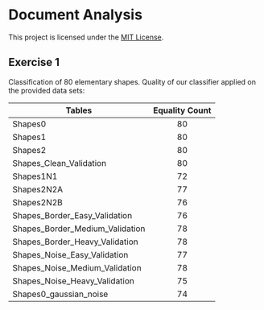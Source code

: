 # Document Analysis

This project is licensed under the [MIT License](https://github.com/simplay/document_analysis/blob/master/LICENSE).

## Exercise 1
Classification of 80 elementary shapes.
Quality of our classifier applied on the provided data sets:

| Tables        | Equality Count           | 
| ------------- |:-------------:| 
| Shapes0      | 80 | 
| Shapes1 | 80      | 
| Shapes2 | 80      | 
| Shapes_Clean_Validation | 80      | 
| Shapes1N1 | 72      | 
| Shapes2N2A | 77      | 
| Shapes2N2B | 76      | 
| Shapes_Border_Easy_Validation | 76      | 
| Shapes_Border_Medium_Validation | 78      | 
| Shapes_Border_Heavy_Validation | 78      | 
| Shapes_Noise_Easy_Validation | 77      | 
| Shapes_Noise_Medium_Validation | 78      | 
| Shapes_Noise_Heavy_Validation | 75      | 
| Shapes0_gaussian_noise      | 74      |
